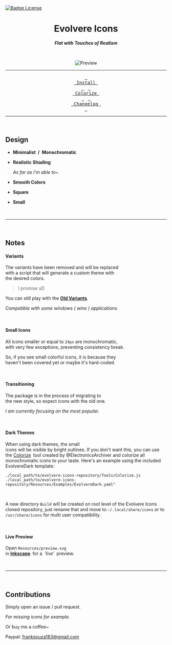 [![Badge License]][License]

<div align = center>

# Evolvere Icons

***Flat with Touches of Realism***

<br>

![Preview]

</div>

---

<div align = center>

[<kbd> <br> Install <br> </kbd>][Install] 
[<kbd> <br> Colorize <br> </kbd>][Colorize] 
[<kbd> <br> Changelog <br> </kbd>][Changelog]

</div>

---

<br>

## Design

- **Minimalist / Monochromatic**

- **Realistic Shading**

  *As far as I'm able to~*
  
- **Smooth Colors**

- **Square**

- **Small**

<br>

---

<br>

## Notes

#### Variants

The variants have been removed and will be replaced <br>
with a script that will generate a custom theme with <br>
the desired colors.

> I promise xD


You can still play with the **[Old Variants]**.

*Compatible with some windows ( wine ) applications.*

<br>

#### Small Icons

All icons smaller or equal to `24px` are monochromatic, <br>with very few exceptions, preventing consistency break.

So, if you see small colorful icons, it is because they <br>
haven't been covered yet or maybe it's hard-coded.

<br>

#### Transitioning

The package is in the process of migrating to <br>
the new style, so expect icons with the old one.

*I am currently focusing on the most popular.*

<br>

#### Dark Themes

When using dark themes, the small <br>
icons will be visible by bright outlines.
If you don't want this, you can use the [Colorize][Colorize] tool created by @ElectronicsArchiver and colorize all monochromatic icons to your taste. Here's an example using the included EvolvereDark template:

```./local_path/to/evolvere-icons-repository/Tools/Colorize.js ./local_path/to/evolvere-icons-repository/Resources/Examples/EvolvereDark.yaml"```

<br>

A new directory `Build` will be created on root level of the Evolvere Icons cloned repository, just rename that and move to `~/.local/share/icons` or to `/usr/share/icons` for multi user compatibility.

<br>

#### Live Preview

Open `Resources/preview.svg` <br>
in **[Inkscape]** for a *'live'* preview.

<br>

---

<br>

## Contributions

Simply open an issue / pull request.

*For missing icons for example.*

Or buy me a coffee~

Paypal: franksouza183@gmail.com

<!----------------------------------------------------------------------------->

[Badge License]: https://licensebuttons.net/l/by-sa/4.0/80x15.png

[Preview]: Resources/preview.png 'Preview of the Evolvere Icons set'

[Inkscape]: https://inkscape.org/

[Old Variants]: https://github.com/franksouza183/EvolvereSuit

[Changelog]: Documentation/Changelog.md
[Colorize]: Documentation/Colorize/Usage.md
[Install]: Documentation/Installation.md
[License]: LICENSE

